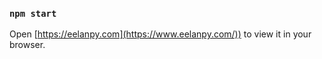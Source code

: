 

### `npm start`


Open [https://eelanpy.com](https://www.eelanpy.com/)) to view it in your browser.

